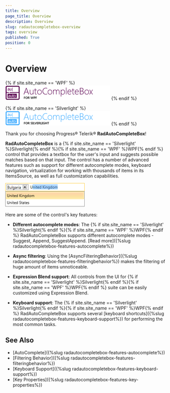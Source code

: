 ```yaml
---
title: Overview
page_title: Overview
description: Overview
slug: radautocompletebox-overview
tags: overview
published: True
position: 0
---
```


# Overview

{% if site.site_name == 'WPF' %}
![RadAutoCompleteBox for WPF](images/radautocompletebox-overview-WPF.png)
{% endif %}

{% if site.site_name == 'Silverlight' %}
![RadAutoCompleteBox for SL](images/radautocompletebox-overview-SL.png)
{% endif %}

Thank you for choosing Progress® Telerik® __RadAutoCompleteBox__!

__RadAutoCompleteBox__ is a {% if site.site_name == 'Silverlight' %}Silverlight{% endif %}{% if site.site_name == 'WPF' %}WPF{% endif %} control that provides a textbox for the user's input and suggests possible matches based on that input. The control has a number of advanced features such as support for different autocomplete modes, keyboard navigation, virtualization for working with thousands of items in its ItemsSource, as well as full customization capabilities.

![RadAutoCompleteBox](images/radautocompletebox-overview_2.png)

Here are some of the control's key features:

* __Different autocomplete modes__: The {% if site.site_name == 'Silverlight' %}Silverlight{% endif %}{% if site.site_name == 'WPF' %}WPF{% endif %} RadAutoCompleteBox supports different autocomplete modes - Suggest, Append, SuggestAppend. [Read more]({%slug radautocompletebox-features-autocomplete%})

* __Async filtering__: Using the [AsyncFilteringBehavior]({%slug radautocompletebox-features-filteringbehavior%}) makes the filtering of huge amount of items unnoticeable.

* __Expression Blend support__: All controls from the UI for {% if site.site_name == 'Silverlight' %}Silverlight{% endif %}{% if site.site_name == 'WPF' %}WPF{% endif %} suite can be easily customized using Expression Blend.

* __Keyboard support__: The {% if site.site_name == 'Silverlight' %}Silverlight{% endif %}{% if site.site_name == 'WPF' %}WPF{% endif %} RadAutoCompleteBox supports several [keyboard shortcuts]({%slug radautocompletebox-features-keyboard-support%}) for performing the most common tasks.

## See Also

* [AutoComplete]({%slug radautocompletebox-features-autocomplete%})
* [Filtering Behavior]({%slug radautocompletebox-features-filteringbehavior%})
* [Keyboard Support]({%slug radautocompletebox-features-keyboard-support%})
* [Key Properties]({%slug radautocompletebox-features-key-properties%})
